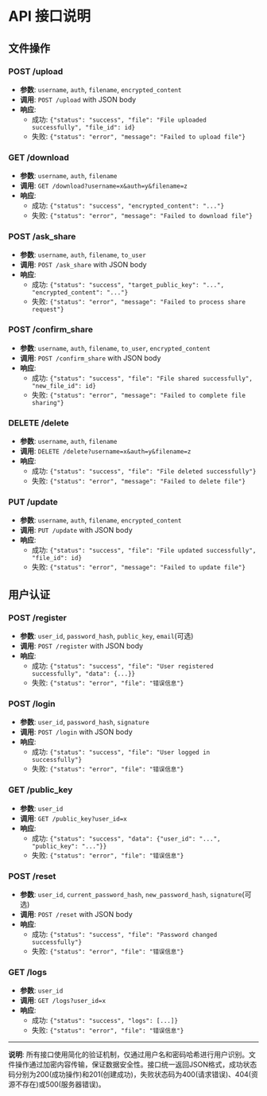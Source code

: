 
# API 接口说明

## 文件操作

### POST /upload
- **参数**: `username`, `auth`, `filename`, `encrypted_content`
- **调用**: `POST /upload` with JSON body
- **响应**: 
  - 成功: `{"status": "success", "file": "File uploaded successfully", "file_id": id}`
  - 失败: `{"status": "error", "message": "Failed to upload file"}`

### GET /download
- **参数**: `username`, `auth`, `filename`
- **调用**: `GET /download?username=x&auth=y&filename=z`
- **响应**:
  - 成功: `{"status": "success", "encrypted_content": "..."}`
  - 失败: `{"status": "error", "message": "Failed to download file"}`

### POST /ask_share
- **参数**: `username`, `auth`, `filename`, `to_user`
- **调用**: `POST /ask_share` with JSON body
- **响应**:
  - 成功: `{"status": "success", "target_public_key": "...", "encrypted_content": "..."}`
  - 失败: `{"status": "error", "message": "Failed to process share request"}`

### POST /confirm_share
- **参数**: `username`, `auth`, `filename`, `to_user`, `encrypted_content` 
- **调用**: `POST /confirm_share` with JSON body
- **响应**:
  - 成功: `{"status": "success", "file": "File shared successfully", "new_file_id": id}`
  - 失败: `{"status": "error", "message": "Failed to complete file sharing"}`

### DELETE /delete
- **参数**: `username`, `auth`, `filename`
- **调用**: `DELETE /delete?username=x&auth=y&filename=z`
- **响应**:
  - 成功: `{"status": "success", "file": "File deleted successfully"}`
  - 失败: `{"status": "error", "message": "Failed to delete file"}`

### PUT /update
- **参数**: `username`, `auth`, `filename`, `encrypted_content`
- **调用**: `PUT /update` with JSON body
- **响应**:
  - 成功: `{"status": "success", "file": "File updated successfully", "file_id": id}`
  - 失败: `{"status": "error", "message": "Failed to update file"}`

## 用户认证

### POST /register
- **参数**: `user_id`, `password_hash`, `public_key`, `email`(可选)
- **调用**: `POST /register` with JSON body
- **响应**:
  - 成功: `{"status": "success", "file": "User registered successfully", "data": {...}}`
  - 失败: `{"status": "error", "file": "错误信息"}`

### POST /login
- **参数**: `user_id`, `password_hash`, `signature`
- **调用**: `POST /login` with JSON body
- **响应**:
  - 成功: `{"status": "success", "file": "User logged in successfully"}`
  - 失败: `{"status": "error", "file": "错误信息"}`

### GET /public_key
- **参数**: `user_id`
- **调用**: `GET /public_key?user_id=x`
- **响应**:
  - 成功: `{"status": "success", "data": {"user_id": "...", "public_key": "..."}}`
  - 失败: `{"status": "error", "file": "错误信息"}`

### POST /reset
- **参数**: `user_id`, `current_password_hash`, `new_password_hash`, `signature`(可选)
- **调用**: `POST /reset` with JSON body
- **响应**:
  - 成功: `{"status": "success", "file": "Password changed successfully"}`
  - 失败: `{"status": "error", "file": "错误信息"}`

### GET /logs
- **参数**: `user_id`
- **调用**: `GET /logs?user_id=x`
- **响应**:
  - 成功: `{"status": "success", "logs": [...]}`
  - 失败: `{"status": "error", "file": "错误信息"}`

---

**说明**: 所有接口使用简化的验证机制，仅通过用户名和密码哈希进行用户识别。文件操作通过加密内容传输，保证数据安全性。接口统一返回JSON格式，成功状态码分别为200(成功操作)和201(创建成功)，失败状态码为400(请求错误)、404(资源不存在)或500(服务器错误)。
